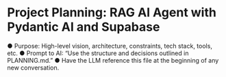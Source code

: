 # Project Planning: RAG AI Agent with Pydantic AI and Supabase

●	Purpose: High-level vision, architecture, constraints, tech stack, tools, etc.
●	Prompt to AI: “Use the structure and decisions outlined in PLANNING.md.”
●	Have the LLM reference this file at the beginning of any new conversation.
